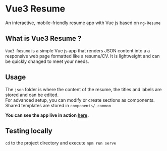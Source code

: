 # Vue3 Resume

An interactive, mobile-friendly resume app with Vue js based on `ng-Resume`
  
## What is Vue3 Resume ?

`Vue3 Resume` is a simple Vue js app that renders JSON content into a a responsive web page formatted like a resume/CV. It is lightweight and can be quickly changed to meet your needs.  

## Usage

The `json` folder is where the content of the resume, the titles and labels are stored and can be edited.  
For advanced setup, you can modify or create sections as components. 
Shared templates are stored in `components/_common`  

**You can see the app live in action [here](http://giulp.github.io).**  
  
## Testing locally
`cd` to the project directory and execute 
`npm run serve`
